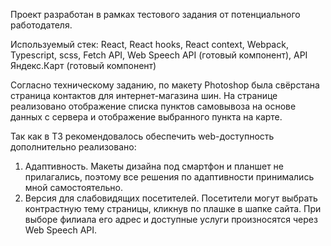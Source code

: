 Проект разработан в рамках тестового задания от потенциального работодателя.

Используемый стек: React, React hooks, React context, Webpack, Typescript, scss, Fetch API, Web Speech API (готовый компонент), API Яндекс.Карт (готовый компонент)

Согласно техническому заданию, по макету Photoshop была свёрстана страница контактов для интернет-магазина шин. На странице реализовано отображение списка пунктов самовывоза на основе данных с сервера и отображение выбранного пункта на карте.

Так как в ТЗ рекомендовалось обеспечить web-доступность дополнительно реализовано:

1. Адаптивность. Макеты дизайна под смартфон и планшет не прилагались, поэтому все решения по адаптивности принимались мной самостоятельно.
2. Версия для слабовидящих посетителей. Посетители могут выбрать контрастную тему страницы, кликнув по плашке в шапке сайта. При выборе филиала его адрес и доступные услуги произносятся через Web Speech API.

